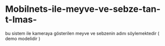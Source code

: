 # Mobilnets-ile-meyve-ve-sebze-tan-t-lmas-
bu sistem ile kameraya gösterilen meyve ve sebzenin adını söylemektedir ( demo modelidir )  
